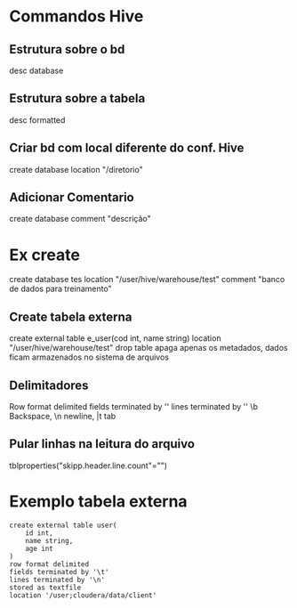 # Commandos Hive

## Estrutura sobre o bd

desc database <nomeBD>

## Estrutura sobre a tabela

desc formatted <nomeTabela>

## Criar bd com local diferente do conf. Hive

create database <nomeBanco> location "/diretorio"

## Adicionar Comentario

create database <nomeBanco> comment "descrição"

# Ex create

create database tes location "/user/hive/warehouse/test" comment "banco de dados para treinamento"

## Create tabela externa

create external table e_user(cod int, name string) location "/user/hive/warehouse/test"
drop table apaga apenas os metadados, dados ficam armazenados no sistema de arquivos

## Delimitadores

Row format delimited
fields terminated by '<delimitador>'
lines terminated by '<delimitador>'
\b Backspace, \n newline, |t tab

## Pular linhas na leitura do arquivo

tblproperties("skipp.header.line.count"="<numero de linhas>")

# Exemplo tabela externa

```
create external table user(
    id int, 
    name string,
    age int
)
row format delimited
fields terminated by '\t'
lines terminated by '\n'
stored as textfile
location '/user;cloudera/data/client'
```